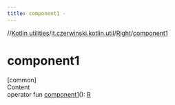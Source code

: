 ```yaml
---
title: component1 -
---
```

//[Kotlin utilities](../../index.html)/[it.czerwinski.kotlin.util](../index.html)/[Right](index.html)/[component1](component1.html)



# component1  
[common]  
Content  
operator fun [component1](component1.html)(): [R](index.html)  



